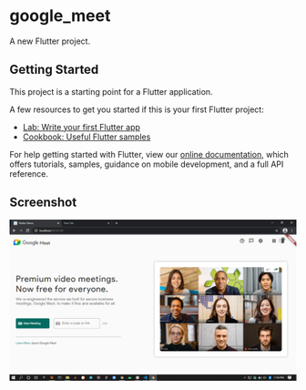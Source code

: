 # google_meet

A new Flutter project.

## Getting Started

This project is a starting point for a Flutter application.

A few resources to get you started if this is your first Flutter project:

- [Lab: Write your first Flutter app](https://flutter.dev/docs/get-started/codelab)
- [Cookbook: Useful Flutter samples](https://flutter.dev/docs/cookbook)

For help getting started with Flutter, view our
[online documentation](https://flutter.dev/docs), which offers tutorials,
samples, guidance on mobile development, and a full API reference.
## Screenshot 
<img src="https://github.com/Alome007/meet_homepage_ui/blob/main/screen_shot/flutter_web.PNG" alt="s2" width="auto" height="auto"/> &nbsp;&nbsp;
